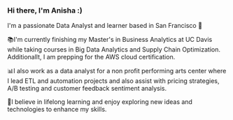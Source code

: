 ### Hi there,  I'm Anisha :)

I'm a passionate Data Analyst and learner based in San Francisco 🌉

📚I'm currently finishing my Master's in Business Analytics at UC Davis while taking courses in Big Data Analytics and Supply Chain Optimization. Additionallt, I am prepping for the AWS cloud certification.

📊I also work as a data analyst for a non profit performing arts center where I lead ETL and automation projects and also assist with pricing strategies, A/B testing and customer feedback sentiment analysis.

🌱I believe in lifelong learning and enjoy exploring new ideas and technologies to enhance my skills.







